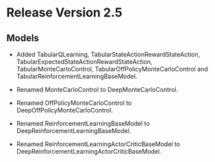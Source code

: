 # Release Version 2.5

## Models

* Added TabularQLearning, TabularStateActionRewardStateAction, TabularExpectedStateActionRewardStateAction, TabularMonteCarloControl, TabularOffPolicyMonteCarloControl and TabularReinforcementLearningBaseModel.

* Renamed MonteCarloControl to DeepMonteCarloControl.

* Renamed OffPolicyMonteCarloControl to DeepOffPolicyMonteCarloControl.

* Renamed ReinforcementLearningBaseModel to DeepReinforcementLearningBaseModel.

* Renamed ReinforcementLearningActorCriticBaseModel to DeepReinforcementLearningActorCriticBaseModel.
